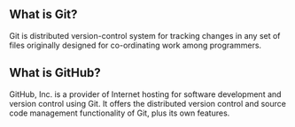 ## What is Git?
Git is distributed version-control system for tracking changes in any set of files originally designed for co-ordinating work among programmers.

## What is GitHub?
GitHub, Inc. is a provider of Internet hosting for software development and version control using Git. It offers the distributed version control and source code management functionality of Git, plus its own features.
